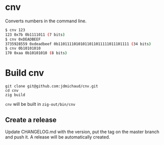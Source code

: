 # cnv

Converts numbers in the command line.
```bash
$ cnv 123
123 0x7b 0b1111011 (7 bits)
$ cnv 0xDEADBEEF
3735928559 0xdeadbeef 0b11011110101011011011111011101111 (34 bits)
$ cnv 0b10101010
170 0xaa 0b10101010 (8 bits)
```

# Build cnv

```
git clone git@github.com:jdmichaud/cnv.git
cd cnv
zig build
```

`cnv` will be built in `zig-out/bin/cnv`

## Create a release

Update CHANGELOG.md with the version, put the tag on the master branch and push it.
A release will be automatically created.

